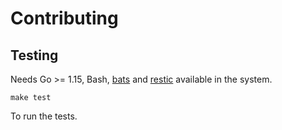 # Contributing

## Testing

Needs Go >= 1.15, Bash, [bats](https://github.com/bats-core/bats-core) and [restic](https://github.com/restic/restic) available in the system.

```
make test
```

To run the tests.
